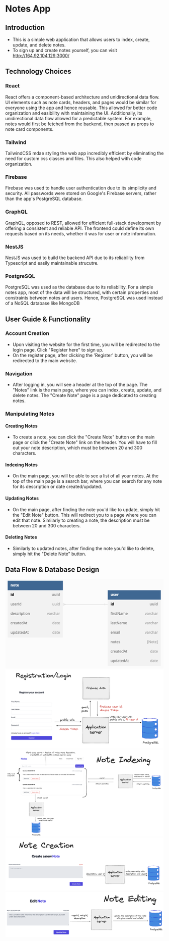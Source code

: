 # Notes App
## Introduction
- This is a simple web application that allows users to index, create, update, and delete notes.
- To sign up and create notes yourself, you can visit http://164.92.104.129:3000/
## Technology Choices
### React
React offers a component-based architecture and unidirectional data flow. UI elements such as note cards, headers, and pages would be similar for everyone using the app and hence reusable. This allowed for better code organization and easibility with maintaining the UI. Additionally, its unidirectional data flow allowed for a predictable system. For example, notes would first be fetched from the backend, then passed as props to note card components.
### Tailwind
TailwindCSS mdae styling the web app incredibly efficient by eliminating the need for custom css classes and files. This also helped with code organization.
### Firebase
Firebase was used to handle user authentication due to its simplicity and security. All passwords were stored on Google's Firebase servers, rather than the app's PostgreSQL database.
### GraphQL
GraphQL, opposed to REST, allowed for efficient full-stack development by offering a consistent and reliable API. The frontend could define its own requests based on its needs, whether it was for user or note information.
### NestJS
NestJS was used to build the backend API due to its reliability from Typescript and easily maintainable strucutre.
### PostgreSQL
PostgreSQL was used as the database due to its reliability. For a simple notes app, most of the data will be structured, with certain properties and constraints between notes and users. Hence, PostgreSQL was used instead of a NoSQL database like MongoDB
## User Guide & Functionality
### Account Creation
- Upon visiting the website for the first time, you will be redirected to the login page. Click "Register here" to sign up.
- On the register page, after clicking the 'Register' button, you will be redirected to the main website.
### Navigation
- After logging in, you will see a header at the top of the page. The "Notes" link is the main page, where you can index, create, update, and delete notes. The "Create Note" page is a page dedicated to creating notes. 
### Manipulating Notes
#### Creating Notes
- To create a note, you can click the "Create Note" button on the main page or click the "Create Note" link on the header. You will have to fill out your note description, which must be between 20 and 300 characters.
#### Indexing Notes
- On the main page, you will be able to see a list of all your notes. At the top of the main page is a search bar, where you can search for any note for its description or date created/updated.
#### Updating Notes
- On the main page, after finding the note you'd like to update, simply hit the "Edit Note" button. This will redirect you to a page where you can edit that note. Similarly to creating a note, the description must be between 20 and 300 characters.
#### Deleting Notes
- Similarly to updated notes, after finding the note you'd like to delete, simply hit the "Delete Note" button.
## Data Flow & Database Design
![Database Design](docs/dbdiagram.png)
![Register & Login Annotated](docs/register_login.png)
![Note Index Annotated](docs/note_index_delete.png)
![Note Create Annotated](docs/note_create.png)
![Note Edit Annotated](docs/note_edit.png)
